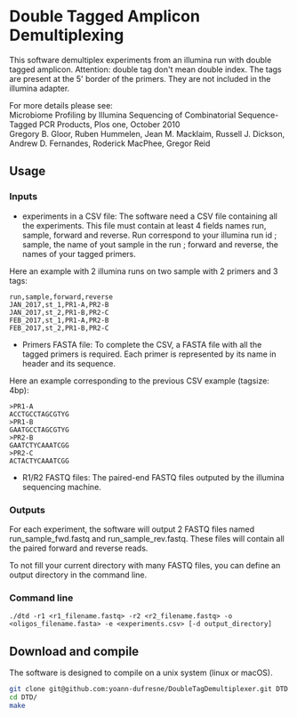 # Double Tagged Amplicon Demultiplexing

This software demultiplex experiments from an illumina run with double tagged amplicon. 
Attention: double tag don't mean double index.
The tags are present at the 5' border of the primers. They are not included in the illumina adapter.  
  
For more details please see:  
Microbiome Profiling by Illumina Sequencing of Combinatorial Sequence-Tagged PCR Products, Plos one, October 2010  
Gregory B. Gloor, Ruben Hummelen, Jean M. Macklaim, Russell J. Dickson, Andrew D. Fernandes, Roderick MacPhee, Gregor Reid  


## Usage

### Inputs

* experiments in a CSV file: The software need a CSV file containing all the experiments. This file must contain at least 4 fields names run, sample, forward and reverse. Run correspond to your illumina run id ; sample, the name of yout sample in the run ; forward and reverse, the names of your tagged primers.  
  
Here an example with 2 illumina runs on two sample with 2 primers and 3 tags:  

    run,sample,forward,reverse
    JAN_2017,st_1,PR1-A,PR2-B
    JAN_2017,st_2,PR1-B,PR2-C
    FEB_2017,st_1,PR1-A,PR2-B
    FEB_2017,st_2,PR1-B,PR2-C

* Primers FASTA file: To complete the CSV, a FASTA file with all the tagged primers is required. Each primer is represented by its name in header and its sequence.  
  
Here an example corresponding to the previous CSV example (tagsize: 4bp):  

    >PR1-A
    ACCTGCCTAGCGTYG
    >PR1-B
    GAATGCCTAGCGTYG
    >PR2-B
    GAATCTYCAAATCGG
    >PR2-C
    ACTACTYCAAATCGG

* R1/R2 FASTQ files: The paired-end FASTQ files outputed by the illumina sequencing machine.

### Outputs

For each experiment, the software will output 2 FASTQ files named run_sample_fwd.fastq and run_sample_rev.fastq. These files will contain all the paired forward and reverse reads.  
  
To not fill your current directory with many FASTQ files, you can define an output directory in the command line.

### Command line

    ./dtd -r1 <r1_filename.fastq> -r2 <r2_filename.fastq> -o <oligos_filename.fasta> -e <experiments.csv> [-d output_directory]

## Download and compile

The software is designed to compile on a unix system (linux or macOS).  

```bash
git clone git@github.com:yoann-dufresne/DoubleTagDemultiplexer.git DTD  
cd DTD/  
make  
```
